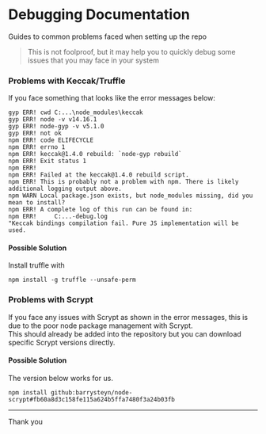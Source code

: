 # Debugging Documentation

Guides to common problems faced when setting up the repo

> This is not foolproof, but it may help you to quickly debug some issues that you may face in your system

### Problems with Keccak/Truffle

If you face something that looks like the error messages below:

```
gyp ERR! cwd C:...\node_modules\keccak
gyp ERR! node -v v14.16.1
gyp ERR! node-gyp -v v5.1.0
gyp ERR! not ok
npm ERR! code ELIFECYCLE
npm ERR! errno 1
npm ERR! keccak@1.4.0 rebuild: `node-gyp rebuild`
npm ERR! Exit status 1
npm ERR!
npm ERR! Failed at the keccak@1.4.0 rebuild script.
npm ERR! This is probably not a problem with npm. There is likely additional logging output above.
npm WARN Local package.json exists, but node_modules missing, did you mean to install?
npm ERR! A complete log of this run can be found in:
npm ERR!     C:...-debug.log
"Keccak bindings compilation fail. Pure JS implementation will be used.
```

#### Possible Solution

Install truffle with

```
npm install -g truffle --unsafe-perm
```

### Problems with Scrypt

If you face any issues with Scrypt as shown in the error messages, this is due to the poor node package management with Scrypt.  
This should already be added into the repository but you can download specific Scrypt versions directly.

#### Possible Solution

The version below works for us.

```
npm install github:barrysteyn/node-scrypt#fb60a8d3c158fe115a624b5ffa7480f3a24b03fb
```

---

Thank you
